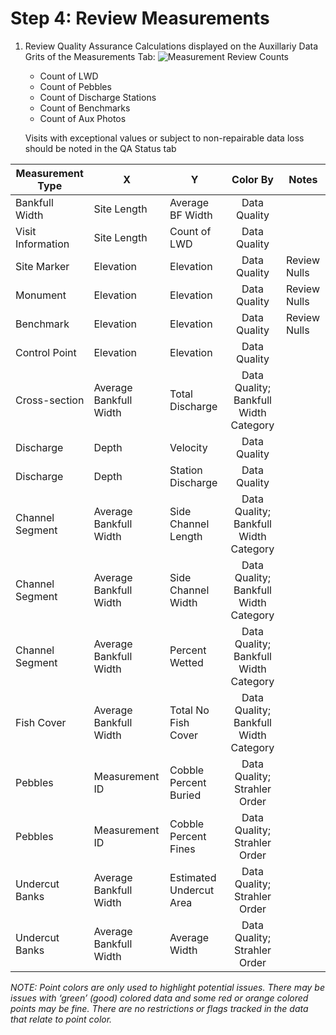 # Step 4: Review Measurements



1. Review Quality Assurance Calculations displayed on the Auxillariy Data Grits of the Measurements Tab:    ![Measurement Review Counts](https://southforkresearch.github.io/CHaMP-Management/images/MeasurementReview_Counts.png)

   - Count of LWD
   - Count of Pebbles
   - Count of Discharge Stations
   - Count of Benchmarks
   - Count of Aux Photos
   


   Visits with exceptional values or subject to non-repairable data loss should be noted in the QA Status tab

| Measurement Type  | X                      | Y                       |                Color By                | Notes        |
| ----------------- | ---------------------- | ----------------------- | :------------------------------------: | ------------ |
| Bankfull Width    | Site Length            | Average BF Width        |              Data Quality              |              |
| Visit Information | Site Length            | Count of LWD            |              Data Quality              |              |
| Site Marker       | Elevation              | Elevation               |              Data Quality              | Review Nulls |
| Monument          | Elevation              | Elevation               |              Data Quality              | Review Nulls |
| Benchmark         | Elevation              | Elevation               |              Data Quality              | Review Nulls |
| Control Point     | Elevation              | Elevation               |              Data Quality              |              |
| Cross-section     | Average Bankfull Width | Total Discharge         | Data Quality;  Bankfull Width Category |              |
| Discharge         | Depth                  | Velocity                |              Data Quality              |              |
| Discharge         | Depth                  | Station Discharge       |              Data Quality              |              |
| Channel Segment   | Average Bankfull Width | Side Channel Length     | Data Quality; Bankfull Width Category  |              |
| Channel Segment   | Average Bankfull Width | Side Channel Width      | Data Quality; Bankfull Width Category  |              |
| Channel Segment   | Average Bankfull Width | Percent Wetted          | Data Quality; Bankfull Width Category  |              |
| Fish Cover        | Average Bankfull Width | Total No Fish Cover     | Data Quality; Bankfull Width Category  |              |
| Pebbles           | Measurement ID         | Cobble Percent Buried   |      Data Quality; Strahler Order      |              |
| Pebbles           | Measurement ID         | Cobble Percent Fines    |      Data Quality; Strahler Order      |              |
| Undercut Banks    | Average Bankfull Width | Estimated Undercut Area |      Data Quality; Strahler Order      |              |
| Undercut Banks    | Average Bankfull Width | Average Width           |      Data Quality; Strahler Order      |              |

*NOTE: Point colors are only used to highlight potential issues.  There may be issues with ‘green’ (good)*
*colored data and some red or orange colored points may be fine.  There are no restrictions or flags tracked in the data that relate to point color.*
